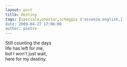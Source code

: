 ```yaml
---
layout: post
title: Destiny
tags: [speciale,onestar,scheggia d'essenza,english,]
date: 2009-04-27 17:06:00
author: pietro
---
```

Still counting the days<br/>life has left for me,<br/>but I won't just wait,<br/>here for my destiny.
